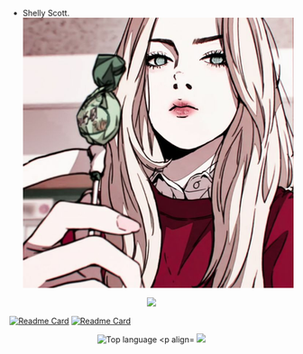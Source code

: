 - Shelly Scott.
![](440fc7626bbbf4ebfa44a563e325767b.jpg)

<p align="center">
   <img src="https://raw.githubusercontent.com/ShellyScot/ShellyScot/master/img/ssstiktok_1644891844.gif" width=1000>

[![Readme Card](https://github-readme-stats.vercel.app/api/pin/?username=ShellyScot&repo=Share&theme=chartreuse-dark)](https://github.com/ShellyScot/Share)
[![Readme Card](https://github-readme-stats.vercel.app/api/pin/?username=ShellyScot&repo=noah-bot&theme=chartreuse-dark)](https://github.com/ShellyScot/noah-bot)  

<p align="center">
   <img src="https://github-readme-stats.vercel.app/api/top-langs/?username=ShellyScot&layout=compact" alt="Top language

<p align="center">
  <img width="auto" height="auto" src='https://github-profile-trophy.vercel.app/?username=ShellyScot&theme=monokai&row=1&column=5&no-frame=true'

